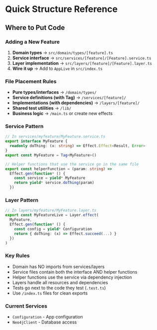 # Quick Structure Reference

## Where to Put Code

### Adding a New Feature
1. **Domain types** → `src/domain/types/[feature].ts`
2. **Service interface** → `src/services/[feature]/[Feature].service.ts` 
3. **Layer implementation** → `src/layers/[feature]/[Feature].layer.ts`
4. **Wire it up** → Add to `AppLive` in `src/index.ts`

### File Placement Rules
- **Pure types/interfaces** → `/domain/types/`
- **Service definitions (with Tag)** → `/services/[feature]/`
- **Implementations (with dependencies)** → `/layers/[feature]/`
- **Shared test utilities** → `/lib/`
- **Business logic** → `/main.ts` or create new effects

### Service Pattern
```typescript
// In services/myfeature/MyFeature.service.ts
export interface MyFeature {
  readonly doThing: (x: string) => Effect.Effect<Result, Error>
}
export const MyFeature = Tag<MyFeature>()

// Helper functions that use the service go in the same file
export const helperFunction = (param: string) =>
  Effect.gen(function* () {
    const service = yield* MyFeature
    return yield* service.doThing(param)
  })
```

### Layer Pattern
```typescript
// In layers/myfeature/MyFeature.layer.ts
export const MyFeatureLive = Layer.effect(
  MyFeature,
  Effect.gen(function* () {
    const config = yield* Configuration
    return { doThing: (x) => Effect.succeed(...) }
  })
)
```

### Key Rules
- Domain has NO imports from services/layers
- Service files contain both the interface AND helper functions
- Helper functions use the service via dependency injection
- Layers handle all resources and dependencies
- Tests go next to the code they test (`.test.ts`)
- Use `/index.ts` files for clean exports

### Current Services
- `Configuration` - App configuration
- `Neo4jClient` - Database access
